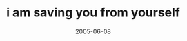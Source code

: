 ---
layout: base.njk
title : 'i am saving you from yourself' 
view_title : 'i am saving you from yourself' 
year : '2005' 
date : '2005-06-08' 
img_file : '/drawing/iamsavingyoufromyourself.png' 
html_file : 'iamsavingyoufromyourself' 
next_html : 'areyouspecial.html' 
year_order : '93' 
permalink : "title/{{html_file}}.html"
---